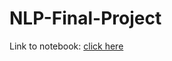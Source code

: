 # NLP-Final-Project

Link to notebook: [click here](https://colab.research.google.com/drive/1mP-pAvDiGTq9HW66JFljZSIaGJu0FlyC#scrollTo=vA47o_gHpBXt)
